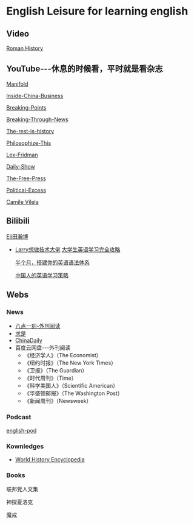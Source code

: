 # English Leisure for learning english
## Video 
[Roman History](https://www.youtube.com/watch?v=DyoVVSggPjY)

## YouTube---休息的时候看，平时就是看杂志
[Manifold](https://www.youtube.com/@ManifoldPodcast)

[Inside-China-Business](https://www.youtube.com/@Inside_China_Business)

[Breaking-Points](https://www.youtube.com/@breakingpoints)

[Breaking-Through-News](https://www.youtube.com/@BreakThroughNews)

[The-rest-is-history](https://www.youtube.com/@restishistorypod)

[Philosophize-This](https://www.youtube.com/@philosophizethispodcast)

[Lex-Fridman](https://www.youtube.com/@lexfridman)

[Daily-Show](https://www.youtube.com/@TheDailyShow)

[The-Free-Press](https://www.youtube.com/@thefreepress)

[Political-Excess](https://www.youtube.com/@PoliticalExcess)

[Camile Vilela](https://www.youtube.com/@CamileVilela)
## Bilibili
[Eli田瀚博](https://space.bilibili.com/258959750)

* [Larry想做技术大佬](https://space.bilibili.com/19873195)
    [大学生英语学习完全攻略](https://space.bilibili.com/19873195/lists/2964164?type=season)

    [半个月，搭建你的英语语法体系](https://space.bilibili.com/19873195/lists/1700983?type=season)

    [中国人的英语学习策略](https://space.bilibili.com/19873195/lists/1828851?type=season)
   


## Webs
### News
* [八点一刻-外刊阅读](https://www.badianyike.com/)
* [求是](http://en.qstheory.cn/)
* [ChinaDaily](https://www.chinadaily.com.cn/)
* 百度云网盘---外刊阅读
  * 《经济学人》（The Economist）
  * 《纽约时报》（The New York Times）
  * 《卫报》（The Guardian）
  * 《时代周刊》（Time）
  * 《科学美国人》（Scientific American）
  * 《华盛顿邮报》（The Washington Post）
  * 《新闻周刊》（Newsweek）
### Podcast
[english-pod](https://antennapod.org/documentation/getting-started)


### Kownledges
* [World History Encyclopedia](https://www.worldhistory.org/Crusades/)

### Books
联邦党人文集

神探夏洛克

魔戒
